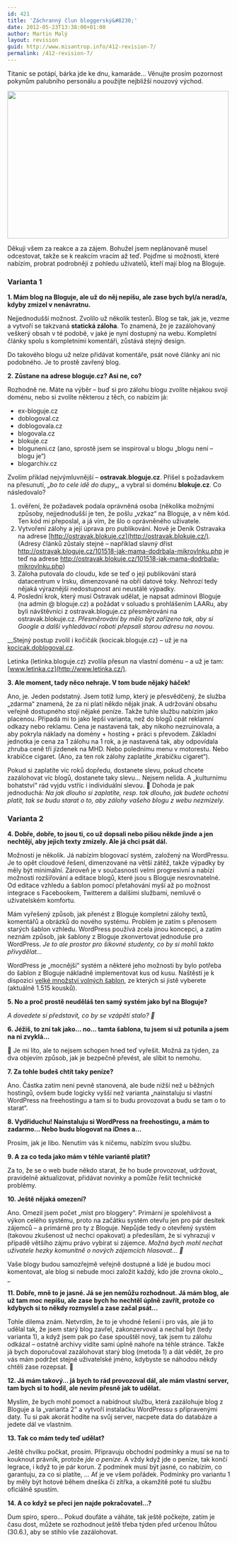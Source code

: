 ```yaml
---
id: 421
title: 'Záchranný člun bloggerský&#8230;'
date: 2012-05-23T13:38:00+01:00
author: Martin Malý
layout: revision
guid: http://www.misantrop.info/412-revision-7/
permalink: /412-revision-7/
---
```

Titanic se potápí, bárka jde ke dnu, kamaráde&#8230; Věnujte prosím pozornost pokynům palubního personálu a použijte nejbližší nouzový východ.

<!--more-->

<a href="http://www.misantrop.info/?attachment_id=413" rel="attachment wp-att-413"><img class="aligncenter size-full wp-image-413" title="7001022801_e5cfddd7c4" src="http://www.misantrop.info/wp-content/uploads/2012/05/7001022801_e5cfddd7c4.jpg" alt="" width="500" height="333" srcset="https://www.misantrop.info/wp-content/uploads/2012/05/7001022801_e5cfddd7c4.jpg 500w, https://www.misantrop.info/wp-content/uploads/2012/05/7001022801_e5cfddd7c4-200x133.jpg 200w" sizes="(max-width: 500px) 100vw, 500px" /></a>

Děkuji všem za reakce a za zájem. Bohužel jsem neplánovaně musel odcestovat, takže se k reakcím vracím až teď. Pojďme si možnosti, které nabízím, probrat podrobněji z pohledu uživatelů, kteří mají blog na Bloguje.

### Varianta 1

**1. Mám blog na Bloguje, ale už do něj nepíšu, ale zase bych byl/a nerad/a, kdyby zmizel v nenávratnu.**

Nejjednodušší možnost. Zvolilo už několik testerů. Blog se tak, jak je, vezme a vytvoří se takzvaná **statická záloha**. To znamená, že je zazálohovaný veškerý obsah v té podobě, v jaké je nyní dostupný na webu. Kompletní články spolu s kompletními komentáři, zůstává stejný design.

Do takového blogu už nelze přidávat komentáře, psát nové články ani nic podobného. Je to prostě zavřený blog.

**2. Zůstane na adrese bloguje.cz? Asi ne, co?**

Rozhodně ne. Máte na výběr &#8211; buď si pro zálohu blogu zvolíte nějakou svoji doménu, nebo si zvolíte některou z těch, co nabízím já:

  * ex-bloguje.cz
  * doblogoval.cz
  * doblogovala.cz
  * blogovala.cz
  * blokuje.cz
  * bloguneni.cz (ano, sprostě jsem se inspiroval u blogu &#8222;blogu není &#8211; blogu je&#8220;)
  * blogarchiv.cz

Zvolím příklad nejvýmluvnější &#8211; **ostravak.bloguje.cz**. Přišel s požadavkem na přesunutí, &#8222;_bo to cele idě do dupy_&#8222;, a vybral si doménu **blokuje.cz**. Co následovalo?

1. ověření, že požadavek podala oprávněná osoba (několika možnými způsoby, nejjednodušší je ten, že pošlu &#8222;vzkaz&#8220; na Bloguje, a v něm kód. Ten kód mi přeposlal, a já vím, že šlo o oprávněného uživatele.  
2. Vytvoření zálohy a její úprava pro publikování. Nově je Deník Ostravaka na adrese [http://ostravak.blokuje.cz](http://ostravak.blokuje.cz/). (Adresy článků zůstaly stejné &#8211; například slavný dřist http://ostravak.bloguje.cz/101518-jak-mama-dodrbala-mikrovlnku.php je teď na adrese <http://ostravak.blokuje.cz/101518-jak-mama-dodrbala-mikrovlnku.php>)  
3. Záloha putovala do cloudu, kde se teď o její publikování stará datacentrum v Irsku, dimenzované na obří datové toky. Nehrozí tedy nějaká výraznější nedostupnost ani neustálé výpadky.  
4. Poslední krok, který musí Ostravak udělat, je napsat adminovi Bloguje (na admin @ bloguje.cz) a požádat v soluadu s prohlášením LAARu, aby byli návštěvníci z ostravak.bloguje.cz přesměrováni na ostravak.blokuje.cz. _Přesměrování by mělo být zařízeno tak, aby si Google a další vyhledávací roboti přepsali starou adresu na novou._

__Stejný postup zvolil i kočičák (kocicak.bloguje.cz) &#8211; už je na [kocicak.doblogoval.cz](http://kocicak.doblogoval.cz/).

Letinka (letinka.bloguje.cz) zvolila přesun na vlastní doménu &#8211; a už je tam: [www.letinka.cz](http://www.letinka.cz/).

**3. Ale moment, tady něco nehraje. V tom bude nějaký háček!**

Ano, je. Jeden podstatný. Jsem totiž lump, který je přesvědčený, že služba &#8222;zdarma&#8220; znamená, že za ni platí někdo nějak jinak. A udržování obsahu veřejně dostupného stojí nějaké peníze. Takže tuhle službu nabízím jako placenou. Připadá mi to jako lepší varianta, než do blogů cpát reklamní odkazy nebo reklamu. Cena je nastavená tak, aby nikoho nezruinovala, a aby pokryla náklady na domény + hosting + práci s převodem. Základní jednotka je cena za 1 zálohu na 1 rok, a je nastavená tak, aby odpovídala zhruba ceně tří jízdenek na MHD. Nebo polednímu menu v motorestu. Nebo krabičce cigaret. (Ano, za ten rok zálohy zaplatíte &#8222;krabičku cigaret&#8220;).

Pokud si zaplatíte víc roků dopředu, dostanete slevu, pokud chcete zazálohovat víc blogů, dostanete taky slevu&#8230; Nejsem nelida. A &#8222;kulturnímu bohatství&#8220; rád vyjdu vstříc i individuální slevou. 🙂 Dohoda je pak jednoduchá: _Na jak dlouho si zaplatíte, resp. tak dlouho, jak budete ochotni platit, tak se budu starat o to, aby zálohy vašeho blogu z webu nezmizely._

### Varianta 2

**4. Dobře, dobře, to jsou ti, co už dopsali nebo píšou někde jinde a jen nechtějí, aby jejich texty zmizely. Ale já chci psát dál.**

Možností je několik. Já nabízím blogovací systém, založený na WordPressu. Je to opět cloudové řešení, dimenzované na větší zátěž, takže výpadky by měly být minimální. Zároveň je v současnosti velmi progresivní a nabízí možnosti rozšiřování a editace blogů, které jsou s Bloguje nesrovnatelné. Od editace vzhledu a šablon pomocí přetahování myší až po možnost integrace s Facebookem, Twitterem a dalšími službami, nemluvě o uživatelském komfortu.

Mám vyřešený způsob, jak přenést z Bloguje kompletní zálohy textů, komentářů a obrázků do nového systému. Problém je zatím s přenosem starých šablon vzhledu. WordPress používá zcela jinou koncepci, a zatím neznám způsob, jak šablony z Bloguje zkonvertovat jednoduše pro WordPress. _Je to ale prostor pro šikovné studenty, co by si mohli takto přivydělat&#8230;_

WordPress je &#8222;mocnější&#8220; systém a některé jeho možnosti by bylo potřeba do šablon z Bloguje nákladně implementovat kus od kusu. Naštěstí je k dispozici [velké množství volných šablon](http://wordpress.org/extend/themes/), ze kterých si jistě vyberete (aktuálně 1.515 kousků).

**5. No a proč prostě neuděláš ten samý systém jako byl na Bloguje?**

_A dovedete si představit, co by se vzápětí stalo? 🙂_

**6. Jéžiš, to zní tak jako&#8230; no&#8230; tamta šablona, tu jsem si už potunila a jsem na ni zvyklá&#8230;**

🙁 Je mi líto, ale to nejsem schopen hned teď vyřešit. Možná za týden, za dva objevím způsob, jak je bezpečně převést, ale slíbit to nemohu.

**7. Za tohle budeš chtít taky peníze?**

Ano. Částka zatím není pevně stanovená, ale bude nižší než u běžných hostingů, ovšem bude logicky vyšší než varianta &#8222;nainstaluju si vlastní WordPress na freehostingu a tam si to budu provozovat a budu se tam o to starat&#8220;.

**8. Vydřiduchu! Nainstaluju si WordPress na freehostingu, a mám to zadarmo&#8230; Nebo budu blogovat na iDnes a&#8230;**

Prosím, jak je libo. Nenutím vás k ničemu, nabízím svou službu.

**9. A za co teda jako mám v téhle variantě platit?**

Za to, že se o web bude někdo starat, že ho bude provozovat, udržovat, pravidelně aktualizovat, přidávat novinky a pomůže řešit technické problémy.

**10. Ještě nějaká omezení?**

Ano. Omezil jsem počet &#8222;míst pro bloggery&#8220;. Primární je spolehlivost a výkon celého systému, proto na začátku systém otevřu jen pro pár desítek zájemců &#8211; a primárně pro ty z Bloguje. Nepůjde tedy o otevřený systém (takovou zkušenost už nechci opakovat) a předesílám, že si vyhrazuji v případě většího zájmu právo vybírat si zájemce. _Možná bych mohl nechat uživatele hezky komunitně o nových zájemcích hlasovat&#8230; 🙂_

Vaše blogy budou samozřejmě veřejně dostupné a lidé je budou moci komentovat, ale blog si nebude moci založit každý, kdo jde zrovna okolo._  
_ 

**11. Dobře, mně to je jasné. Já se jen nemůžu rozhodnout. Já mám blog, ale už tam moc nepíšu, ale zase bych ho nechtěl úplně zavřít, protože co kdybych si to někdy rozmyslel a zase začal psát&#8230;**

Tohle dilema znám. Netvrdím, že to je vhodné řešení i pro vás, ale já to udělal tak, že jsem starý blog zavřel, zakonzervoval a nechal být (tedy varianta 1), a když jsem pak po čase spouštěl nový, tak jsem tu zálohu odkázal &#8211; ostatně archivy vidíte sami úplně nahoře na téhle stránce. Takže já bych doporučoval zazálohovat starý blog (metoda 1) a dát vědět, že pro vás mám podržet stejné uživatelské jméno, kdybyste se náhodou někdy chtěli zase rozepsat. 🙂

**12. Já mám takový&#8230; já bych to rád provozoval dál, ale mám vlastní server, tam bych si to hodil, ale nevím přesně jak to udělat.**

Myslím, že bych mohl pomoct a nabídnout službu, která zazálohuje blog z Bloguje a la &#8222;varianta 2&#8220; a vytvoří instalačku WordPressu s připravenými daty. Tu si pak akorát hodíte na svůj server, nacpete data do databáze a jedete dál ve vlastním.

**13. Tak co mám tedy teď udělat?**

Ještě chvilku počkat, prosím. Připravuju obchodní podmínky a musí se na to kouknout právník, protože _jde o peníze_. A vždy když jde o peníze, tak končí legrace, i když to je pár korun. Z podmínek musí být jasné, co nabízím, co garantuju, za co si platíte, &#8230; Ať je ve všem pořádek. Podmínky pro variantu 1 by měly být hotové během dneška či zítřka, a okamžitě poté tu službu oficiálně spustím.

**14. A co když se přeci jen najde pokračovatel&#8230;?**

Dum spiro, spero&#8230; Pokud doufáte a váháte, tak ještě počkejte, zatím je času dost, můžete se rozhodnout ještě třeba týden před určenou lhůtou (30.6.), aby se stihlo vše zazálohovat.